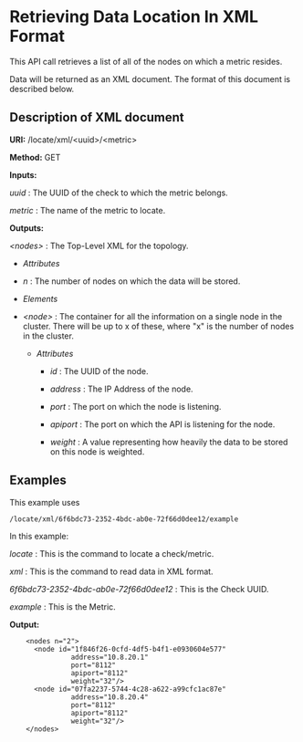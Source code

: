 Retrieving Data Location In XML Format
======================================

This API call retrieves a list of all of the nodes on which a metric resides.

Data will be returned as an XML document. The format of this document is described below.

Description of XML document
---------------------------

**URI:**   /locate/xml/&lt;uuid&gt;/&lt;metric&gt;

**Method:**   GET

**Inputs:**

*uuid* :   The UUID of the check to which the metric belongs.

*metric* :   The name of the metric to locate.

**Outputs:**

*&lt;nodes&gt;* :   The Top-Level XML for the topology.

* *Attributes*

 * *n* :   The number of nodes on which the data will be stored.

* *Elements*

 * *&lt;node&gt;* :   The container for all the information on a single node in the cluster. There will be up to x of these, where "x" is the number of nodes in the cluster.

   * *Attributes*

     * *id* :   The UUID of the node.

     * *address* :   The IP Address of the node.

     * *port* :   The port on which the node is listening.

     * *apiport* :   The port on which the API is listening for the node.

     * *weight* :   A value representing how heavily the data to be stored on this node is weighted.

Examples
--------

This example uses

```
/locate/xml/6f6bdc73-2352-4bdc-ab0e-72f66d0dee12/example
```

In this example:

*locate* :   This is the command to locate a check/metric.

*xml* :   This is the command to read data in XML format.

*6f6bdc73-2352-4bdc-ab0e-72f66d0dee12* :   This is the Check UUID.

*example* :   This is the Metric.

**Output:**

```
    <nodes n="2">
      <node id="1f846f26-0cfd-4df5-b4f1-e0930604e577"
               address="10.8.20.1"
               port="8112"
               apiport="8112"
               weight="32"/>
      <node id="07fa2237-5744-4c28-a622-a99cfc1ac87e"
               address="10.8.20.4"
               port="8112"
               apiport="8112"
               weight="32"/>
    </nodes>
```